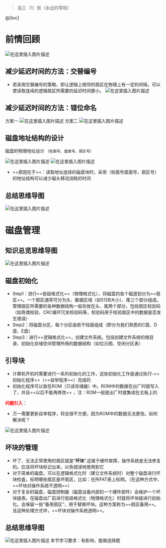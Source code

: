 ﻿>  高三（1）班（永远的零班）

@[toc]
# 前情回顾
![在这里插入图片描述](https://img-blog.csdnimg.cn/20210715123108981.png?x-oss-process=image/watermark,type_ZmFuZ3poZW5naGVpdGk,shadow_10,text_aHR0cHM6Ly9ibG9nLmNzZG4ubmV0L1F1YW50dW1Zb3U=,size_16,color_FFFFFF,t_70)
## 减少延迟时间的方法：交替编号
- 若采用交替编号的策略，即让逻辑上相邻的扇区在物理上有一定的间隔，可以使读取连续的逻辑扇区所需要的延迟时间更小。
![在这里插入图片描述](https://img-blog.csdnimg.cn/20210715171042927.png?x-oss-process=image/watermark,type_ZmFuZ3poZW5naGVpdGk,shadow_10,text_aHR0cHM6Ly9ibG9nLmNzZG4ubmV0L1F1YW50dW1Zb3U=,size_16,color_FFFFFF,t_70)
## 减少延迟时间的方法：错位命名
方案一
![在这里插入图片描述](https://img-blog.csdnimg.cn/20210715172305989.png?x-oss-process=image/watermark,type_ZmFuZ3poZW5naGVpdGk,shadow_10,text_aHR0cHM6Ly9ibG9nLmNzZG4ubmV0L1F1YW50dW1Zb3U=,size_16,color_FFFFFF,t_70)
方案二
![在这里插入图片描述](https://img-blog.csdnimg.cn/20210715172452763.png?x-oss-process=image/watermark,type_ZmFuZ3poZW5naGVpdGk,shadow_10,text_aHR0cHM6Ly9ibG9nLmNzZG4ubmV0L1F1YW50dW1Zb3U=,size_16,color_FFFFFF,t_70)

## 磁盘地址结构的设计
磁盘的物理地址设计   `（柱面号、盘面号、扇区号）`

![在这里插入图片描述](https://img-blog.csdnimg.cn/20210715171635100.png?x-oss-process=image/watermark,type_ZmFuZ3poZW5naGVpdGk,shadow_10,text_aHR0cHM6Ly9ibG9nLmNzZG4ubmV0L1F1YW50dW1Zb3U=,size_16,color_FFFFFF,t_70)
![在这里插入图片描述](https://img-blog.csdnimg.cn/20210715171840923.png?x-oss-process=image/watermark,type_ZmFuZ3poZW5naGVpdGk,shadow_10,text_aHR0cHM6Ly9ibG9nLmNzZG4ubmV0L1F1YW50dW1Zb3U=,size_16,color_FFFFFF,t_70)
- ==原因在于==：读取地址连续的磁盘块时，采用（柱面号盘面号，扇区号）的地址结构可以减少磁头移动消耗的时间

## 总结思维导图
![在这里插入图片描述](https://img-blog.csdnimg.cn/20210715172534958.png?x-oss-process=image/watermark,type_ZmFuZ3poZW5naGVpdGk,shadow_10,text_aHR0cHM6Ly9ibG9nLmNzZG4ubmV0L1F1YW50dW1Zb3U=,size_16,color_FFFFFF,t_70)

# 磁盘管理
## 知识总览思维导图
![在这里插入图片描述](https://img-blog.csdnimg.cn/20210715172634922.png?x-oss-process=image/watermark,type_ZmFuZ3poZW5naGVpdGk,shadow_10,text_aHR0cHM6Ly9ibG9nLmNzZG4ubmV0L1F1YW50dW1Zb3U=,size_16,color_FFFFFF,t_70)

## 磁盘初始化
- Step1：进行==低级格式化==（物理格式化），将磁盘的各个磁道划分为==扇区==。一个扇区通常可分为头、数据区域（如512B大小）、尾三个部分组成。管理扇区所需要的各种数据结构一般存放在头、尾两个部分，包括扇区校验码（如奇偶校验、CRC循环冗余校验码等，校验码用于校验扇区中的数据是否发生错误）
- Step2：将磁盘分区，每个分区由若干柱面组成（即分为我们熟悉的C盘、D盘、E盘）
- Step3：进行==逻辑格式化==，创建文件系统。包括创建文件系统的根目录、初始化存储空间管理所用的数据结构（如位示图、空闲分区表）

## 引导块
- 计算机开机时需要进行一系列初始化的工作，这些初始化工作是通过执行-==初始化程序==（==自举程序==）完成的
- 初始化程序可以放在ROM（只读存储器）中。ROM中的数据在出厂时就写入了，并且==以后不能再修改== ，注：ROM一般是出厂时就集成在主板上的

<font color=red >**问题引入**</font>：
- 万一需要更新自举程序，将会很不方便，因为ROM中的数据无法更改。如何解决呢？

![在这里插入图片描述](https://img-blog.csdnimg.cn/20210715174213634.png?x-oss-process=image/watermark,type_ZmFuZ3poZW5naGVpdGk,shadow_10,text_aHR0cHM6Ly9ibG9nLmNzZG4ubmV0L1F1YW50dW1Zb3U=,size_16,color_FFFFFF,t_70)
## 坏块的管理
- 坏了、无法正常使用的扇区就是“**坏块**”.这属于硬件故障，操作系统是无法修复的。应该将坏块标记出来，以免错误地使用到它
- 对于简单的磁盘，可以在逻辑格式化时（建立文件系统时）对整个磁盘进行坏块检査，标明哪些扇区是坏扇区，比如：在所FAT表上标明。（在这种方式中，==坏块对操作系统不透明==）
- 对于复杂的磁盘，磁盘控制器（磁盘设备内部的一个硬件部件）会维护一个坏块链表。在磁盘出厂前进行低级格式化（物理格式化）时就将坏块链进行初始化。会保留一些“备用扇区”，用于替换坏块。这种方案称为==扇区备用==。且这种处理方式中，==坏块对操作系统透明==。

## 总结思维导图
![在这里插入图片描述](https://img-blog.csdnimg.cn/20210715175141110.png?x-oss-process=image/watermark,type_ZmFuZ3poZW5naGVpdGk,shadow_10,text_aHR0cHM6Ly9ibG9nLmNzZG4ubmV0L1F1YW50dW1Zb3U=,size_16,color_FFFFFF,t_70)
本节学习要求：有影响，能做选择题
